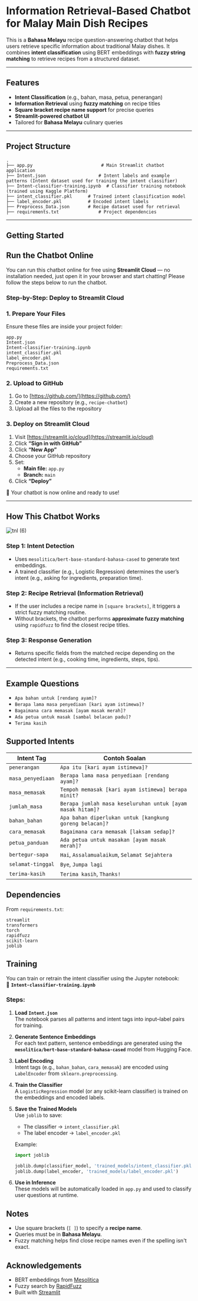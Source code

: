 #  Information Retrieval-Based Chatbot for Malay Main Dish Recipes

This is a **Bahasa Melayu** recipe question-answering chatbot that helps users retrieve specific information about traditional Malay dishes. It combines **intent classification** using BERT embeddings with **fuzzy string matching** to retrieve recipes from a structured dataset.

---

## Features
- **Intent Classification** (e.g., bahan, masa, petua, penerangan)
- **Information Retrieval** using **fuzzy matching** on recipe titles
- **Square bracket recipe name support** for precise queries
- **Streamlit-powered chatbot UI**
- Tailored for **Bahasa Melayu** culinary queries

---

## Project Structure
```
.
├── app.py                          # Main Streamlit chatbot application
├── Intent.json                    # Intent labels and example patterns (Intent dataset used for training the intent classifier)
├── Intent-classifier-training.ipynb  # Classifier training notebook (trained using Kaggle Platform)
├── intent_classifier.pkl      # Trained intent classification model
├── label_encoder.pkl          # Encoded intent labels
├── Preprocess_Data.json       # Recipe dataset used for retrieval
├── requirements.txt               # Project dependencies
```
---

## Getting Started

## Run the Chatbot Online

You can run this chatbot online for free using **Streamlit Cloud**  — no installation needed, just open it in your browser and start chatting! Please follow the steps below to run the chatbot.

### Step-by-Step: Deploy to Streamlit Cloud

### 1. Prepare Your Files

Ensure these files are inside your project folder:

```
app.py
Intent.json
Intent-classifier-training.ipynb
intent_classifier.pkl
label_encoder.pkl
Preprocess_Data.json
requirements.txt
```

### 2. Upload to GitHub

1. Go to [https://github.com/](https://github.com/)
2. Create a new repository (e.g., `recipe-chatbot`)
3. Upload all the files to the repository


### 3. Deploy on Streamlit Cloud

1. Visit [https://streamlit.io/cloud](https://streamlit.io/cloud)
2. Click **“Sign in with GitHub”**
3. Click **“New App”**
4. Choose your GitHub repository
5. Set:
   - **Main file:** `app.py`
   - **Branch:** `main`
6. Click **“Deploy”**

🤩 Your chatbot is now online and ready to use!

---

## How This Chatbot Works
![tnl (6)](https://github.com/user-attachments/assets/c475e5ca-b7f3-4e3e-998c-4b4bb95c3329)

### Step 1: Intent Detection
- Uses `mesolitica/bert-base-standard-bahasa-cased` to generate text embeddings.
- A trained classifier (e.g., Logistic Regression) determines the user’s intent (e.g., asking for ingredients, preparation time).

### Step 2: Recipe Retrieval (Information Retrieval)
- If the user includes a recipe name in `[square brackets]`, it triggers a strict fuzzy matching routine.
- Without brackets, the chatbot performs **approximate fuzzy matching** using `rapidfuzz` to find the closest recipe titles.

### Step 3: Response Generation
- Returns specific fields from the matched recipe depending on the detected intent (e.g., cooking time, ingredients, steps, tips).

---

## Example Questions

- `Apa bahan untuk [rendang ayam]?`
- `Berapa lama masa penyediaan [kari ayam istimewa]?`
- `Bagaimana cara memasak [ayam masak merah]?`
- `Ada petua untuk masak [sambal belacan padu]?`
- `Terima kasih`


## Supported Intents
| Intent Tag         | Contoh Soalan                                               |
|--------------------|-------------------------------------------------------------|
| `penerangan`       | `Apa itu [kari ayam istimewa]?`                            |
| `masa_penyediaan`  | `Berapa lama masa penyediaan [rendang ayam]?`              |
| `masa_memasak`     | `Tempoh memasak [kari ayam istimewa] berapa minit?`        |
| `jumlah_masa`      | `Berapa jumlah masa keseluruhan untuk [ayam masak hitam]?` |
| `bahan_bahan`      | `Apa bahan diperlukan untuk [kangkung goreng belacan]?`    |
| `cara_memasak`     | `Bagaimana cara memasak [laksam sedap]?`                   |
| `petua_panduan`    | `Ada petua untuk masakan [ayam masak merah]?`              |
| `bertegur-sapa`    | `Hai`, `Assalamualaikum`, `Selamat Sejahtera`              |
| `selamat-tinggal`  | `Bye`, `Jumpa lagi`                                        |
| `terima-kasih`     | `Terima kasih`, `Thanks!`                                  |


## Dependencies

From `requirements.txt`:

```
streamlit
transformers
torch
rapidfuzz
scikit-learn
joblib
```

## Training

You can train or retrain the intent classifier using the Jupyter notebook:  
📄 **`Intent-classifier-training.ipynb`**

### Steps:

1. **Load `Intent.json`**  
   The notebook parses all patterns and intent tags into input–label pairs for training.

2. **Generate Sentence Embeddings**  
   For each text pattern, sentence embeddings are generated using the **`mesolitica/bert-base-standard-bahasa-cased`** model from Hugging Face.

3. **Label Encoding**  
   Intent tags (e.g., `bahan_bahan`, `cara_memasak`) are encoded using `LabelEncoder` from `sklearn.preprocessing`.

4. **Train the Classifier**  
   A `LogisticRegression` model (or any scikit-learn classifier) is trained on the embeddings and encoded labels.

5. **Save the Trained Models**  
   Use `joblib` to save:
   - The classifier → `intent_classifier.pkl`
   - The label encoder → `label_encoder.pkl`

   Example:
   ```python
   import joblib

   joblib.dump(classifier_model, 'trained_models/intent_classifier.pkl')
   joblib.dump(label_encoder, 'trained_models/label_encoder.pkl')
   ```

6. **Use in Inference**  
   These models will be automatically loaded in `app.py` and used to classify user questions at runtime.


## Notes

- Use square brackets (`[ ]`) to specify a **recipe name**.
- Queries must be in **Bahasa Melayu**.
- Fuzzy matching helps find close recipe names even if the spelling isn't exact.


## Acknowledgements

- BERT embeddings from [Mesolitica](https://huggingface.co/mesolitica)
- Fuzzy search by [RapidFuzz](https://github.com/maxbachmann/RapidFuzz)
- Built with [Streamlit](https://streamlit.io)  

